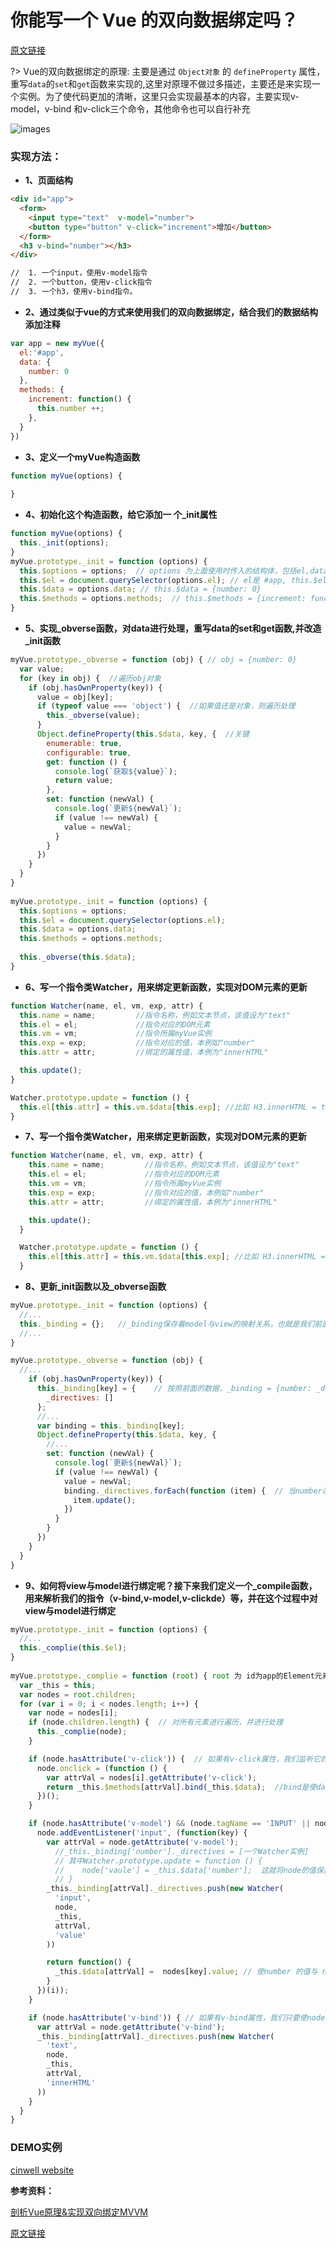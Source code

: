 # 你能写一个 Vue 的双向数据绑定吗？

[原文链接](https://segmentfault.com/a/1190000014274840)

?> Vue的双向数据绑定的原理: 主要是通过 `Object对象` 的 `defineProperty` 属性，重写`data`的`set`和`get`函数来实现的,这里对原理不做过多描述，主要还是来实现一个实例。为了使代码更加的清晰，这里只会实现最基本的内容，主要实现v-model，v-bind 和v-click三个命令，其他命令也可以自行补充

![images](image/v-1.jpeg)

### 实现方法：

- **1、页面结构**

```html
<div id="app">
  <form>
    <input type="text"  v-model="number">
    <button type="button" v-click="increment">增加</button>
  </form>
  <h3 v-bind="number"></h3>
</div>

//  1. 一个input，使用v-model指令
//  2. 一个button，使用v-click指令
//  3. 一个h3，使用v-bind指令。
```

- **2、通过类似于vue的方式来使用我们的双向数据绑定，结合我们的数据结构添加注释**

```js
var app = new myVue({
  el:'#app',
  data: {
    number: 0
  },
  methods: {
    increment: function() {
      this.number ++;
    },
  }
})
```

- **3、定义一个myVue构造函数**

```js
function myVue(options) {
  
}
```

- **4、初始化这个构造函数，给它添加一 个_init属性**

```js
function myVue(options) {
  this._init(options);
}
myVue.prototype._init = function (options) {
  this.$options = options;  // options 为上面使用时传入的结构体，包括el,data,methods
  this.$el = document.querySelector(options.el); // el是 #app, this.$el是id为app的Element元素
  this.$data = options.data; // this.$data = {number: 0}
  this.$methods = options.methods;  // this.$methods = {increment: function(){}}
}
```

- **5、实现_obverse函数，对data进行处理，重写data的set和get函数,并改造_init函数**

```js
myVue.prototype._obverse = function (obj) { // obj = {number: 0}
  var value;
  for (key in obj) {  //遍历obj对象
    if (obj.hasOwnProperty(key)) {
      value = obj[key]; 
      if (typeof value === 'object') {  //如果值还是对象，则遍历处理
        this._obverse(value);
      }
      Object.defineProperty(this.$data, key, {  //关键
        enumerable: true,
        configurable: true,
        get: function () {
          console.log(`获取${value}`);
          return value;
        },
        set: function (newVal) {
          console.log(`更新${newVal}`);
          if (value !== newVal) {
            value = newVal;
          }
        }
      })
    }
  }
}
 
myVue.prototype._init = function (options) {
  this.$options = options;
  this.$el = document.querySelector(options.el);
  this.$data = options.data;
  this.$methods = options.methods;
  
  this._obverse(this.$data);
}
```

- **6、写一个指令类Watcher，用来绑定更新函数，实现对DOM元素的更新**

```js
function Watcher(name, el, vm, exp, attr) {
  this.name = name;         //指令名称，例如文本节点，该值设为"text"
  this.el = el;             //指令对应的DOM元素
  this.vm = vm;             //指令所属myVue实例
  this.exp = exp;           //指令对应的值，本例如"number"
  this.attr = attr;         //绑定的属性值，本例为"innerHTML"

  this.update();
}

Watcher.prototype.update = function () {
  this.el[this.attr] = this.vm.$data[this.exp]; //比如 H3.innerHTML = this.data.number; 当number改变时，会触发这个update函数，保证对应的DOM内容进行了更新。
}
```

- **7、写一个指令类Watcher，用来绑定更新函数，实现对DOM元素的更新**

```js
function Watcher(name, el, vm, exp, attr) {
    this.name = name;         //指令名称，例如文本节点，该值设为"text"
    this.el = el;             //指令对应的DOM元素
    this.vm = vm;             //指令所属myVue实例
    this.exp = exp;           //指令对应的值，本例如"number"
    this.attr = attr;         //绑定的属性值，本例为"innerHTML"

    this.update();
  }

  Watcher.prototype.update = function () {
    this.el[this.attr] = this.vm.$data[this.exp]; //比如 H3.innerHTML = this.data.number; 当number改变时，会触发这个update函数，保证对应的DOM内容进行了更新。
  }
```

- **8、更新_init函数以及_obverse函数**

```js
myVue.prototype._init = function (options) {
  //...
  this._binding = {};   //_binding保存着model与view的映射关系，也就是我们前面定义的Watcher的实例。当model改变时，我们会触发其中的指令类更新，保证view也能实时更新
  //...
}

myVue.prototype._obverse = function (obj) {
  //...
    if (obj.hasOwnProperty(key)) {
      this._binding[key] = {    // 按照前面的数据，_binding = {number: _directives: []}                                                                                                                                                  
        _directives: []
      };
      //...
      var binding = this._binding[key];
      Object.defineProperty(this.$data, key, {
        //...
        set: function (newVal) {
          console.log(`更新${newVal}`);
          if (value !== newVal) {
            value = newVal;
            binding._directives.forEach(function (item) {  // 当number改变时，触发_binding[number]._directives 中的绑定的Watcher类的更新
              item.update();
            })
          }
        }
      })
    }
  }
}
```

- **9、如何将view与model进行绑定呢？接下来我们定义一个_compile函数，用来解析我们的指令（v-bind,v-model,v-clickde）等，并在这个过程中对view与model进行绑定**

```js
myVue.prototype._init = function (options) {
  //...
  this._complie(this.$el);
}
 
myVue.prototype._complie = function (root) { root 为 id为app的Element元素，也就是我们的根元素
  var _this = this;
  var nodes = root.children;
  for (var i = 0; i < nodes.length; i++) {
    var node = nodes[i];
    if (node.children.length) {  // 对所有元素进行遍历，并进行处理
      this._complie(node);
    }

    if (node.hasAttribute('v-click')) {  // 如果有v-click属性，我们监听它的onclick事件，触发increment事件，即number++
      node.onclick = (function () {
        var attrVal = nodes[i].getAttribute('v-click');
        return _this.$methods[attrVal].bind(_this.$data);  //bind是使data的作用域与method函数的作用域保持一致
      })();
    }

    if (node.hasAttribute('v-model') && (node.tagName == 'INPUT' || node.tagName == 'TEXTAREA')) { // 如果有v-model属性，并且元素是INPUT或者TEXTAREA，我们监听它的input事件
      node.addEventListener('input', (function(key) {  
        var attrVal = node.getAttribute('v-model');
          //_this._binding['number']._directives = [一个Watcher实例]
          // 其中Watcher.prototype.update = function () {
          //    node['vaule'] = _this.$data['number'];  这就将node的值保持与number一致
          // }
        _this._binding[attrVal]._directives.push(new Watcher(  
          'input',
          node,
          _this,
          attrVal,
          'value'
        ))

        return function() {
          _this.$data[attrVal] =  nodes[key].value; // 使number 的值与 node的value保持一致，已经实现了双向绑定
        }
      })(i));
    } 

    if (node.hasAttribute('v-bind')) { // 如果有v-bind属性，我们只要使node的值及时更新为data中number的值即可
      var attrVal = node.getAttribute('v-bind');
      _this._binding[attrVal]._directives.push(new Watcher(
        'text',
        node,
        _this,
        attrVal,
        'innerHTML'
      ))
    }
  }
}
```

### DEMO实例

[cinwell website](./example.html ':include :type=iframe width=100% height=200px')

**参考资料：**

[剖析Vue原理&实现双向绑定MVVM](https://segmentfault.com/a/1190000006599500)

[原文链接](https://segmentfault.com/a/1190000014274840)
